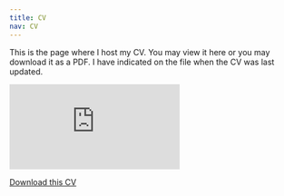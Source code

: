 ```yaml
---
title: CV
nav: CV
---
```


This is the page where I host my CV. You may view it here or you may download it as a PDF. I have indicated on the file when the CV was last updated.

<embed src="https://racenteno/racenteno.github.io/tree/main/static/centeno_cv.pdf" type="application/pdf" />

[Download this CV](https://racenteno/racenteno.github.io/tree/main/static/centeno_cv.pdf)